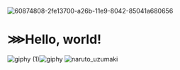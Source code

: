 ![60874808-2fe13700-a26b-11e9-8042-85041a680656](https://user-images.githubusercontent.com/67204309/112770419-4aad9d80-9044-11eb-8f0c-936864694c75.png)

# ⋙Hello, world! 




![giphy (1)](https://user-images.githubusercontent.com/67204309/112771383-2acca880-9049-11eb-8e33-d3dd8c31e34f.gif)![giphy](https://user-images.githubusercontent.com/67204309/112771550-fefdf280-9049-11eb-8c9c-eae8fe8d92e5.gif)
![naruto_uzumaki](https://user-images.githubusercontent.com/67204309/112771059-6f574480-9047-11eb-8e2a-e2f2fb2e8f0f.jpg)





<!--
**ManoranjanThakur/ManoranjanThakur** is a ✨ _special_ ✨ repository because its `README.md` (this file) appears on your GitHub profile.

Here are some ideas to get you started:

- 🔭 I’m currently working on ...
- 🌱 I’m currently learning ...
- 👯 I’m looking to collaborate on ...
- 🤔 I’m looking for help with ...
- 💬 Ask me about ...
- 📫 How to reach me: ...
- 😄 Pronouns: ...
- ⚡ Fun fact: ...
-->
